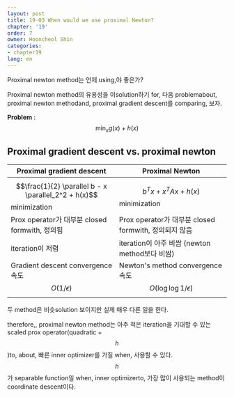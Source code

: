 ```yaml
---
layout: post
title: 19-03 When would we use proximal Newton?
chapter: '19'
order: 7
owner: Hooncheol Shin
categories:
- chapter19
lang: en
---
```


Proximal newton method는 언제 using,야 좋은가? 

Proximal newton method의 유용성을 이solution하기 for,  다음 problemabout, proximal newton methodand, proximal gradient descent를 comparing, 보자.

**Problem** : $$\min_x g(x) + h(x)$$

## Proximal gradient descent vs. proximal newton

| **Proximal gradient descent** |**Proximal Newton** | 
| -------- | -------- |
| $$\frac{1}{2} \parallel b - x \parallel_2^2 + h(x)$$ minimization  | $$b^T x + x^T A x + h(x)$$ minimization | 
| Prox operator가 대부분 closed formwith, 정의됨  | Prox operator가 대부분 closed formwith, 정의되지 않음 
| iteration이 저렴 | iteration이 아주 비쌈 (newton method보다 비쌈)| 
| Gradient descent convergence 속도 <br> $$O(1/\epsilon)$$  | Newton's method convergence 속도 <br> $$O(\log \log 1/\epsilon)$$ | 

두 method은 비슷solution 보이지만 실제 매우 다른 일을 한다. 

therefore,, proximal newton method는 아주 적은 iteration을 기대할 수 있는 scaled prox operator(quadratic + $$h$$)to, about, 빠른 inner optimizer를 가질 when, 사용할 수 있다. $$h$$가 separable function일 when, inner optimizerto, 가장 많이 사용되는 method이 coordinate descent이다.